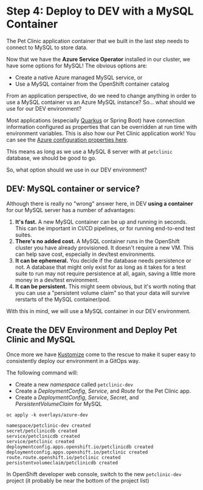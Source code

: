 # Step 4: Deploy to DEV with a MySQL Container

The Pet Clinic application container that we built in the last step needs to connect to MySQL to store data.

Now that we have the **Azure Service Operator** installed in our cluster, we have some options for MySQL!  The obvious options are:
* Create a native Azure managed MySQL service, or
* Use a MySQL container from the OpenShift container catalog

From an application perspective, do we need to change anything in order to use a MySQL container vs an Azure MySQL instance? So... what should we use for our DEV environment?

Most applications (especially [Quarkus](https://quarkus.io/) or Spring Boot) have connection information configured as properties that can be overridden at run time with environment variables.  This is also how our Pet Clinic application work!  You can see the [Azure configuration properties here](https://github.com/pittar/spring-petclinic/blob/master/src/main/resources/application-azure.properties).

This means as long as we use a MySQL 8 server with at `petclinic` database, we should be good to go.

So, what option should we use in our DEV environment?

##  DEV: MySQL container or service?

Although there is really no "wrong" answer here, in DEV **using a container** for our MySQL server has a number of advantages:

1. **It's fast.**  A new MySQL container can be up and running in seconds.  This can be important in CI/CD pipelines, or for running end-to-end test suites.
2. **There's no added cost.** A MySQL container runs in the OpenShift cluster you have already provisioned.  It doesn't require a new VM.  This can help save cost, especially in dev/test environments.
3. **It can be ephemeral.** You decide if the database needs persistence or not.  A database that might only exist for as long as it takes for a test suite to run may not require persistence at all, again, saving a little more money in a dev/test environment.
4. **It can be persistent.** This might seem obvious, but it's worth noting that you can use a "persistent volume claim" so that your data will survive rerstarts of the MySQL container/pod.

With this in mind, we will use a MySQL container in our DEV environment.

## Create the DEV Environment and Deploy Pet Clinic and MySQL

Once more we have [Kustomize](https://github.com/kubernetes-sigs/kustomize) come to the rescue to make it super easy to consistently deploy our environment in a GitOps way.

The following command will:
* Create a new *namespace* called `petclinic-dev`
* Create a *DeploymentConfig*, *Service*, and *Route* for the Pet Clinic app.
* Create a *DeploymentConfig*, *Service*, *Secret*, and *PersistentVolumeClaim* for MySQL

```
oc apply -k overlays/azure-dev

namespace/petclinic-dev created
secret/petclinicdb created
service/petclinicdb created
service/petclinic created
deploymentconfig.apps.openshift.io/petclinicdb created
deploymentconfig.apps.openshift.io/petclinic created
route.route.openshift.io/petclinic created
persistentvolumeclaim/petclinicdb created
```

In OpenShift developer web console, switch to the new `petclinic-dev` project (it probably be near the bottom of the project list)
